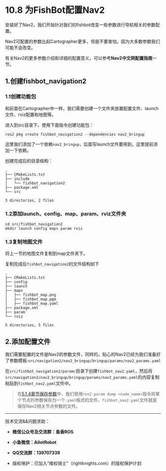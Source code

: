 # 10.8 为FishBot配置Nav2

安装好了Nav2，我们开始针对我们的fishbot改变一些参数进行导航相关的参数配置。

Nav2可配置的参数比起Cartographer更多，但是不要害怕，因为大多数参数我们可能不会改变。

有关Nav2的更多参数介绍和详细的配置意义，可以参考**Nav2中文网配置指南**一节。

## 1.创建fishbot_navigation2

### 1.1创建功能包

和前面在Cartographer中一样，我们需要创建一个文件夹放置配置文件、launch文件、rviz配置和地图等。

进入到src目录下，使用下面指令创建功能包：

```shell
ros2 pkg create fishbot_navigation2 --dependencies nav2_bringup
```

这里我们添加了一个依赖`nav2_bringup`，后面写launch文件要用到，这里提前添加一下依赖。

创建完成后的目录结构：

```
.
├── CMakeLists.txt
├── include
│   └── fishbot_navigation2
├── package.xml
└── src

3 directories, 2 files
```

### 1.2添加launch、config、map、param、rviz文件夹

```
cd src/fishbot_navigation2
mkdir launch config maps param rviz
```

### 1.3复制地图文件

将上一节的地图文件复制到map文件夹下。

复制完成后`fishbot_navigation2`的文件结构如下

```
.
├── CMakeLists.txt
├── config
├── launch
├── maps
│   ├── fishbot_map.png
│   ├── fishbot_map.pgm
│   ├── fishbot_map.yaml
├── package.xml
├── param
└── rviz

5 directories, 5 files
```

## 2.添加配置文件

我们需要配置的文件是Nav2的参数文件，同样的，贴心的Nav2已经为我们准备好了参数模板:`src/navigation2/nav2_bringup/bringup/params/nav2_params.yaml`

在`src/fishbot_navigation2/param/`目录下创建`fishbot_nav2.yaml`，然后将`src/navigation2/nav2_bringup/bringup/params/nav2_params.yaml`的内容复制粘贴到`fishbot_nav2.yaml`文件中。

> 在[5.1.4章节保存参数](chapt5/5.1ROS2参数介绍?id=_4体验参数)中，我们曾用`ros2 param dump <node_name>`指令将某个节点的参数保存为一个`.yaml`格式的文件。`fishbot_nav2.yaml`文件就是保存Nav2相关节点参数的文件。





--------------

技术交流&&问题求助：

- **微信公众号及交流群：鱼香ROS**
- **小鱼微信：AiIotRobot**
- **QQ交流群：139707339**

- 版权保护：已加入“维权骑士”（rightknights.com）的版权保护计划
